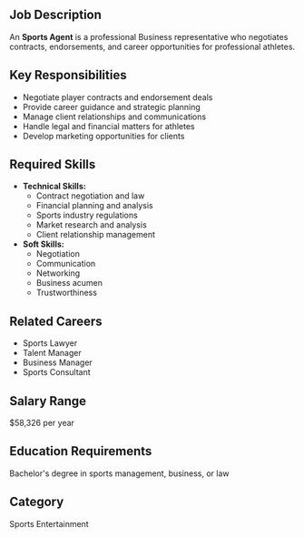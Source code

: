## Job Description
An **Sports Agent** is a professional Business representative who negotiates contracts, endorsements, and career opportunities for professional athletes.

## Key Responsibilities
- Negotiate player contracts and endorsement deals
- Provide career guidance and strategic planning
- Manage client relationships and communications
- Handle legal and financial matters for athletes
- Develop marketing opportunities for clients

## Required Skills
- **Technical Skills:**
  - Contract negotiation and law
  - Financial planning and analysis
  - Sports industry regulations
  - Market research and analysis
  - Client relationship management
- **Soft Skills:**
  - Negotiation
  - Communication
  - Networking
  - Business acumen
  - Trustworthiness

## Related Careers
- Sports Lawyer
- Talent Manager
- Business Manager
- Sports Consultant

## Salary Range
$58,326 per year

## Education Requirements
Bachelor's degree in sports management, business, or law

## Category
Sports Entertainment
